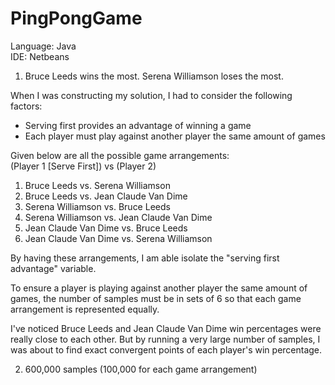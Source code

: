 PingPongGame
============
Language: Java  
IDE: Netbeans  
  
1. Bruce Leeds wins the most. Serena Williamson loses the most.  
  
When I was constructing my solution, I had to consider the following factors:  
- Serving first provides an advantage of winning a game  
- Each player must play against another player the same amount of games   
  
Given below are all the possible game arrangements:  
(Player 1 [Serve First]) vs (Player 2)  
1. Bruce Leeds vs. Serena Williamson  
2. Bruce Leeds vs. Jean Claude Van Dime  
3. Serena Williamson vs. Bruce Leeds  
4. Serena Williamson vs. Jean Claude Van Dime  
5. Jean Claude Van Dime vs. Bruce Leeds  
6. Jean Claude Van Dime vs. Serena Williamson  
  
By having these arrangements, I am able isolate the "serving first advantage" variable.  

To ensure a player is playing against another player the same amount of games, the number of
samples must be in sets of 6 so that each game arrangement is represented equally.  

I've noticed Bruce Leeds and Jean Claude Van Dime win percentages were really close to each other.
But by running a very large number of samples, I was about to find exact convergent points of
each player's win percentage.  
  
2. 600,000 samples (100,000 for each game arrangement)
